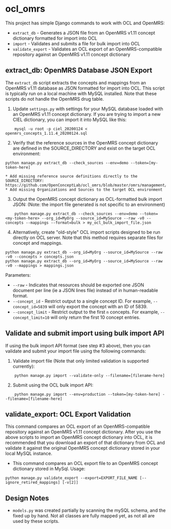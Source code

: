 # ocl_omrs

This project has simple Django commands to work with OCL and OpenMRS:
* `extract_db` - Generates a JSON file from an OpenMRS v1.11 concept dictionary formatted for import into OCL
* `import` - Validates and submits a file for bulk import into OCL
* `validate_export` - Validates an OCL export of an OpenMRS-compatible repository against an OpenMRS v1.11 concept dictionary

## extract_db: OpenMRS Database JSON Export
The `extract_db` script extracts the concepts and mappings from an OpenMRS v1.11 database as JSON formatted for import into OCL. This script is typically run on a local machine with MySQL installed. Note that these scripts do not handle the OpenMRS drug table.

1. Update `settings.py` with settings for your MySQL database loaded with an OpenMRS v1.11 concept dictionary.
   If you are trying to import a new CIEL dictionary, you can import it into MySQL like this:
```
    mysql -u root -p ciel_20200124 < openmrs_concepts_1.11.4_20200124.sql
```
2. Verify that the reference sources in the OpenMRS concept dictionary are defined in the SOURCE_DIRECTORY and exist on the target OCL environment:
```
python manage.py extract_db --check_sources --env=demo --token=[my-token-here]
```
    * Add missing reference source definitions directly to the SOURCE_DIRECTORY: https://github.com/OpenConceptLab/ocl_omrs/blob/master/omrs/management/commands/__init__.py#L24
    * Add missing Organizations and Sources to the target OCL environment

3. Output the OpenMRS concept dictionary as OCL-formatted bulk import JSON:
   (Note: the import file generated is not specific to an environment)
```
    python manage.py extract_db --check_sources --env=demo --token=<my-token-here> --org_id=MyOrg --source_id=MySource --raw -v0 --concepts --mappings --format=bulk > my_ocl_bulk_import_file.json
```
4. Alternatively, create "old-style" OCL import scripts designed to be run directly on OCL server. Note that this method requires separate files for concept and mappings.
```
python manage.py extract_db --org_id=MyOrg --source_id=MySource --raw -v0 --concepts > concepts.json
python manage.py extract_db --org_id=MyOrg --source_id=MySource --raw -v0 --mappings > mappings.json
```

Parameters:
* `--raw` - Indicates that resources should be exported one JSON document per line (ie a JSON lines file) instead of in human-readable format.
* `--concept_id` - Restrict output to a single concept ID. For example, `--concept_id=5839` will only export the concept with an ID of 5839.
* `--concept_limit` - Restrict output to the first `n` concepts. For example,  `--concept_limit=10` will only return the first 10 concept entries.

## Validate and submit import using bulk import API
If using the bulk import API format (see step #3 above), then you can validate and submit your import file using the following commands:

1. Validate import file (Note that only limited validation is supported currently):
```
    python manage.py import --validate-only --filename=[filename-here]
```
2. Submit using the OCL bulk import API:
``` 
    python manage.py import --env=production --token=[my-token-here] --filename=[filename-here]
```

## validate_export: OCL Export Validation
This command compares an OCL export of an OpenMRS-compatible repository against an OpenMRS v1.11 concept dictionary. After you use the above scripts to import an OpenMRS concept dictionary into OCL, it is recommended that you download an export of that dictionary from OCL and validate it against the original OpenMRS concept dictionary stored in your local MySQL instance.

* This command compares an OCL export file to an OpenMRS concept dictionary stored in MySql.
Usage:
```
python manage.py validate_export --export=EXPORT_FILE_NAME [--ignore_retired_mappings] [-v[2]]
```

## Design Notes
* `models.py` was created partially by scanning the mySQL schema, and the fixed up by hand. Not all classes are fully mapped yet, as not all are used by these scripts.

